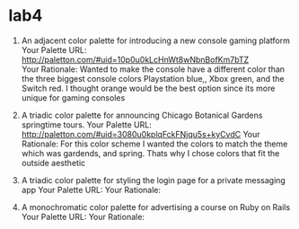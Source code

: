 # lab4

1. An adjacent color palette for introducing a new console gaming platform
Your Palette URL: http://paletton.com/#uid=10p0u0kLcHnWt8wNbnBofKm7bTZ  
Your Rationale: Wanted to make the console have a different color than the three biggest console colors Playstation blue,, Xbox green, and the Switch red. I thought orange would be the best option since its more unique for gaming consoles 

2. A triadic color palette for announcing Chicago Botanical Gardens springtime tours.
Your Palette URL: http://paletton.com/#uid=3080u0kplqFckFNjqu5s+kyCvdC
Your Rationale: For this color scheme I wanted the colors to match the theme which was gardends, and spring. Thats why I chose colors that fit the outside aesthetic 

3. A triadic color palette for styling the login page for a private messaging app
Your Palette URL: 
Your Rationale:

4. A monochromatic color palette for advertising a course on Ruby on Rails
Your Palette URL: 
Your Rationale:
